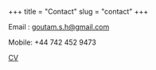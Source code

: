 +++
title = "Contact"
slug = "contact"
+++

Email : goutam.s.h@gmail.com

Mobile: +44 742 452 9473

[CV](https://github.com/goutamsh/goutamsh.github.io/blob/master/resume/Goutam%20SH_v2.1.pdf)